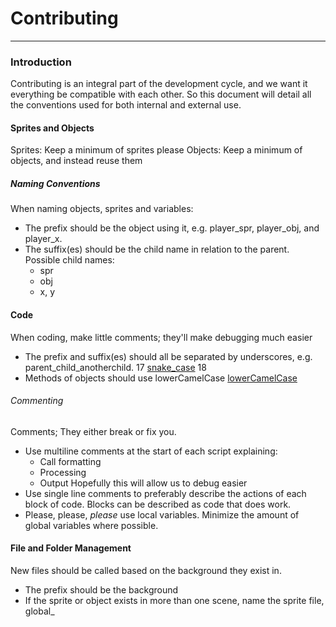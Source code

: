  # Contributing
---
### Introduction
Contributing is an integral part of the development cycle, and we want it everything be compatible with each other. 
So this document will detail all the conventions used for both internal and external use.
#### Sprites and Objects
Sprites: Keep a minimum of sprites please
Objects: Keep a minimum of objects, and instead reuse them
##### Naming Conventions
When naming objects, sprites and variables:
* The prefix should be the object using it, e.g. player_spr, player_obj, and player_x.
* The suffix(es) should be the child name in relation to the parent. Possible child names:
  - spr
  - obj
  - x, y

#### Code
When coding, make little comments; they'll make debugging much easier
* The prefix and suffix(es) should all be separated by underscores, e.g. parent_child_anotherchild. 
17
[snake_case](https://en.wikipedia.org/wiki/Snake_case)
18
* Methods of objects should use lowerCamelCase [lowerCamelCase](https://en.wikipedia.org/wiki/Camel_case)

###### Commenting
Comments; They either break or fix you.
* Use multiline comments at the start of each script explaining:
  - Call formatting
  - Processing
  - Output
  Hopefully this will allow us to debug easier
* Use single line comments to preferably describe the actions of each block of code.
  Blocks can be described as code that does work.
* Please, please, *please* use local variables. Minimize the amount of global variables where possible.

#### File and Folder Management
New files should be called based on the background they exist in.
* The prefix should be the background
* If the sprite or object exists in more than one scene, name the sprite file, global_<name>
